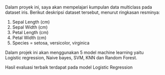 Dalam proyek ini, saya akan mempelajari kumpulan data multiclass pada dataset iris. Berikut deskripsi dataset tersebut, menurut ringkasan resminya:
1. Sepal Length (cm)
2. Sepal Width (cm)
3. Petal Length (cm)
4. Petal Width (cm)
5. Species = setosa, versicolor, virginica

Dalam projek ini akan menggunakan 5 model machine learning yaitu Logistic regression, Naive bayes, SVM, KNN dan Random Forest.

Hasil evaluasi terbaik terdapat pada model Logistic Regression